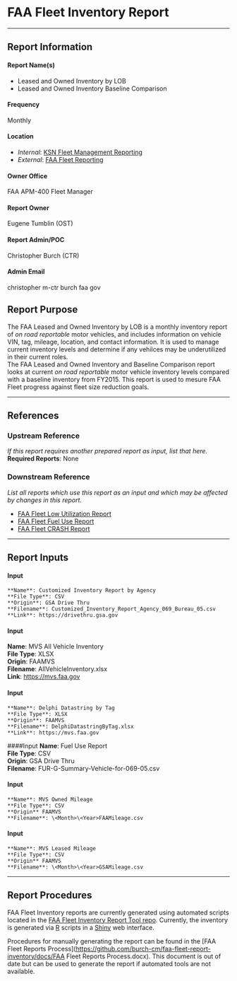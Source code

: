 # FAA Fleet Inventory Report  

***
## Report Information

#### Report Name(s)  
* Leased and Owned Inventory by LOB  
* Leased and Owned Inventory Baseline Comparison  

#### Frequency  
Monthly  

#### Location  
* *Internal*: [KSN Fleet Management Reporting](https://ksn2.faa.gov/arc/arc/Logistics/alo400/FleetMgmt/SitePages/Reporting.aspx)  
* *External*: [FAA Fleet Reporting](https://ksn2.faa.gov/arc/arc/Logistics/alo400/FleetMgmt/FleetReporting/SitePages/Documents.aspx)  

#### Owner Office  
FAA APM-400 Fleet Manager

#### Report Owner  
Eugene Tumblin (OST)  

#### Report Admin/POC
Christopher Burch (CTR)  

#### Admin Email  
christopher <dot> m-ctr <dot> burch <at> faa <dot> gov  

## Report Purpose  
The FAA Leased and Owned Inventory by LOB is a monthly inventory report of *on road reportable* motor vehicles, and includes information on vehicle VIN, tag, mileage, location, and contact information. It is used to manage current inventory levels and determine if any vehilces may be underutilized in their current roles.  
The FAA Leased and Owned Inventory and Baseline Comparison report looks at current *on road reportable* motor vehicle inventory levels compared with a baseline inventory from FY2015. This report is used to mesure FAA Fleet progress against fleet size reduction goals.

***

## References  

### Upstream Reference  
*If this report requires another prepared report as input, list that here.*    
**Required Reports**: None

### Downstream Reference  
*List all reports which use this report as an input and which may be affected by changes in this report.*    
* [FAA Fleet Low Utilization Report](https://github.com/burch-cm/faa-fleet-report-low-utilization)  
* [FAA Fleet Fuel Use Report](https://github.com/burch-cm/faa-fleet-report-fuel-use)  
* [FAA Fleet CRASH Report](https://github.com/burch-cm/faa-fleet-report-crash)

***

## Report Inputs  

#### Input  
	**Name**: Customized Inventory Report by Agency  
	**File Type**: CSV  
	**Origin**: GSA Drive Thru  
	**Filename**: Customized_Inventory_Report_Agency_069_Bureau_05.csv  
	**Link**: https://drivethru.gsa.gov  

#### Input  
   **Name**: MVS All Vehicle Inventory  
   **File Type**: XLSX  
   **Origin**: FAAMVS  
   **Filename**: AllVehicleInventory.xlsx  
   **Link**: https://mvs.faa.gov  

#### Input  
	**Name**: Delphi Datastring by Tag  
	**File Type**: XLSX  
	**Origin**: FAAMVS  
	**Filename**: DelphiDatastringByTag.xlsx  
	**Link**: https://mvs.faa.gov  

####Input
	**Name**: Fuel Use Report  
	**File Type**: CSV  
	**Origin**: GSA Drive Thru  
	**Filename**: FUR-G-Summary-Vehicle-for-069-05.csv  

#### Input
	**Name**: MVS Owned Mileage  
	**File Type**: CSV  
	**Origin** FAAMVS  
	**Filename**: \<Month>\<Year>FAAMileage.csv  

#### Input  
	**Name**: MVS Leased Mileage  
	**File Type**: CSV  
	**Origin** FAAMVS  
	**Filename**: \<Month>\<Year>GSAMileage.csv  

***

## Report Procedures
FAA Fleet Inventory reports are currently generated using automated scripts located in the [FAA Fleet Inventory Report Tool repo](https://github.com/burch-cm/faa_fleet_inventory). Currently, the inventory is generated via [R](https://www.r-project.org) scripts in a [Shiny](https://shiny.rstudio.com) web interface.  

Procedures for manually generating the report can be found in the [FAA Fleet Reports Process](https://github.com/burch-cm/faa-fleet-report-inventory/docs/FAA Fleet Reports Process.docx). This document is out of date but can be used to generate the report if automated tools are not available.
